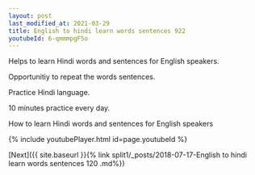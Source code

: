```yaml
---
layout: post
last_modified_at: 2021-03-29
title: English to hindi learn words sentences 922 
youtubeId: 6-qmmmpgF5o
---
```

 
 
Helps to learn Hindi words and sentences for English speakers.

Opportunitiy to repeat the words sentences. 

Practice Hindi language. 
 
10 minutes practice every day. 
 
How to learn Hindi words and sentences for English speakers 
 
{% include youtubePlayer.html id=page.youtubeId %}
 
 
[Next]({{ site.baseurl }}{% link  split1/_posts/2018-07-17-English to hindi learn words sentences 120 .md%})
 
